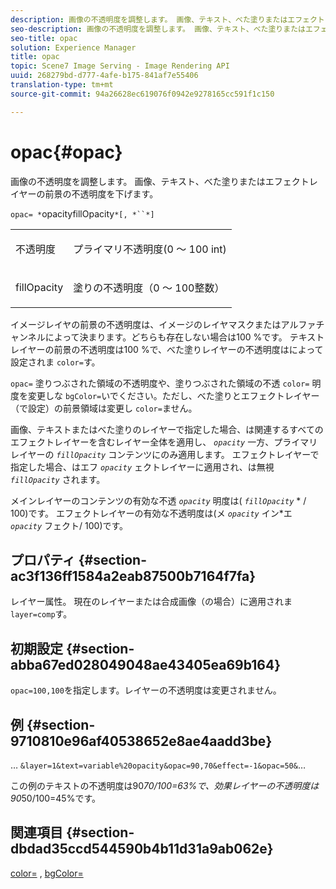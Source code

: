 ```yaml
---
description: 画像の不透明度を調整します。 画像、テキスト、べた塗りまたはエフェクトレイヤーの前景の不透明度を下げます。
seo-description: 画像の不透明度を調整します。 画像、テキスト、べた塗りまたはエフェクトレイヤーの前景の不透明度を下げます。
seo-title: opac
solution: Experience Manager
title: opac
topic: Scene7 Image Serving - Image Rendering API
uuid: 268279bd-d777-4afe-b175-841af7e55406
translation-type: tm+mt
source-git-commit: 94a26628ec619076f0942e9278165cc591f1c150

---
```



# opac{#opac}

画像の不透明度を調整します。 画像、テキスト、べた塗りまたはエフェクトレイヤーの前景の不透明度を下げます。

`opac= *`opacityfillOpacity`*[, *``*]`

<table id="simpletable_DA4B5D86C496480886FADB284AD6047F"> 
 <tr class="strow"> 
  <td class="stentry"> <p><span class="varname"> 不透明度</span> </p> </td> 
  <td class="stentry"> <p>プライマリ不透明度(0 ～ 100 int) </p></td> 
 </tr> 
 <tr class="strow"> 
  <td class="stentry"> <p><span class="varname"> fillOpacity</span> </p></td> 
  <td class="stentry"> <p>塗りの不透明度（0 ～ 100整数） </p></td> 
 </tr> 
</table>

イメージレイヤの前景の不透明度は、イメージのレイヤマスクまたはアルファチャンネルによって決まります。どちらも存在しない場合は100 %です。 テキストレイヤーの前景の不透明度は100 %で、べた塗りレイヤーの不透明度はによって設定されま `color=`す。

`opac=` 塗りつぶされた領域の不透明度や、塗りつぶされた領域の不透 `color=` 明度を変更しな `bgColor=`いでください。ただし、べた塗りとエフェクトレイヤー（で設定）の前景領域は変更し `color=`ません。

画像、テキストまたはべた塗りのレイヤーで指定した場合、は関連するすべてのエフェクトレイヤーを含むレイヤー全体を適用し、 *`opacity`* 一方、プライマリレイヤーの *`fillOpacity`* コンテンツにのみ適用します。 エフェクトレイヤーで指定した場合、はエフ *`opacity`* ェクトレイヤーに適用され、は無視 *`fillOpacity`* されます。

メインレイヤーのコンテンツの有効な不透 *`opacity`* 明度は( *`fillOpacity`* * / 100)です。 エフェクトレイヤーの有効な不透明度は(メ *`opacity`* イン*エ *`opacity`* フェクト/ 100)です。

## プロパティ {#section-ac3f136ff1584a2eab87500b7164f7fa}

レイヤー属性。 現在のレイヤーまたは合成画像（の場合）に適用されま `layer=comp`す。

## 初期設定 {#section-abba67ed028049048ae43405ea69b164}

`opac=100,100`を指定します。レイヤーの不透明度は変更されません。

## 例 {#section-9710810e96af40538652e8ae4aadd3be}

… `&layer=1&text=variable%20opacity&opac=90,70&effect=-1&opac=50&`…

この例のテキストの不透明度は90*70/100=63%で、効果レイヤーの不透明度は90*50/100=45%です。

## 関連項目 {#section-dbdad35ccd544590b4b11d31a9ab062e}

[color=](/help/aem-is-ir-api/is-api/http-ref/image-serving-api-ref/c-http-protocol-reference/c-data-types/r-is-http-color.md) , [bgColor=](../../../../../is-api/http-ref/image-serving-api-ref/c-http-protocol-reference/c-command-reference/r-bgcolor.md#reference-441371ba4ef54fe781887c5ae448f6ab)
